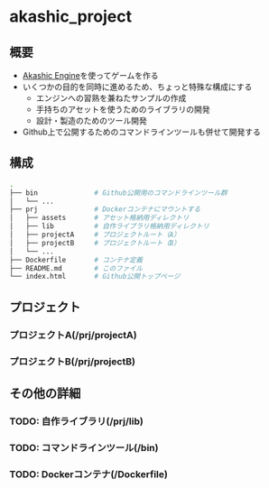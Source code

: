 akashic_project
===============

概要
----

- [Akashic Engine](https://akashic-games.github.io/)を使ってゲームを作る
- いくつかの目的を同時に進めるため、ちょっと特殊な構成にする
  - エンジンへの習熟を兼ねたサンプルの作成
  - 手持ちのアセットを使うためのライブラリの開発
  - 設計・製造のためのツール開発
- Github上で公開するためのコマンドラインツールも併せて開発する

構成
----

```sh
.
├── bin              # Github公開用のコマンドラインツール群
│   └── ...
├── prj              # Dockerコンテナにマウントする
│   ├── assets       # アセット格納用ディレクトリ
│   ├── lib          # 自作ライブラリ格納用ディレクトリ
│   ├── projectA     # プロジェクトルート（A）
│   ├── projectB     # プロジェクトルート（B）
│   └── ...
├── Dockerfile       # コンテナ定義
├── README.md        # このファイル
└── index.html       # Github公開トップページ
```

プロジェクト
----------

### プロジェクトA(/prj/projectA)
### プロジェクトB(/prj/projectB)

その他の詳細
----------

### TODO: 自作ライブラリ(/prj/lib)
### TODO: コマンドラインツール(/bin)
### TODO: Dockerコンテナ(/Dockerfile)




